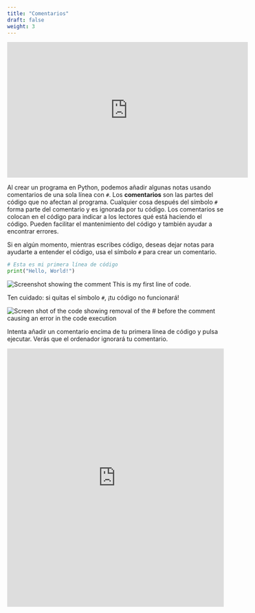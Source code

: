 ```yaml
---
title: "Comentarios"
draft: false
weight: 3
---
```


<p style="text-align: center;"><iframe width="560" height="315" src="https://www.youtube.com/embed/NE9IEUi1Eqk" frameborder="0" allow="accelerometer; autoplay; clipboard-write; encrypted-media; gyroscope; picture-in-picture" allowfullscreen></iframe></p>

Al crear un programa en Python, podemos añadir algunas notas usando comentarios de una sola línea con `#`. Los **comentarios** son las partes del código que no afectan al programa. Cualquier cosa después del símbolo `#` forma parte del comentario y es ignorada por tu código. Los comentarios se colocan en el código para indicar a los lectores qué está haciendo el código. Pueden facilitar el mantenimiento del código y también ayudar a encontrar errores.

Si en algún momento, mientras escribes código, deseas dejar notas para ayudarte a entender el código, usa el símbolo `#` para crear un comentario.

```python
# Esta es mi primera línea de código
print("Hello, World!")
```

![Screenshot showing the comment This is my first line of code.](../../img/comments.png "a picture of how to write comments in python")

Ten cuidado: si quitas el símbolo `#`, ¡tu código no funcionará!

![Screen shot of the code showing removal of the # before the comment causing an error in the code execution](../../img/comments_wrong.png "a picture of a comment done wrong") 

Intenta añadir un comentario encima de tu primera línea de código y pulsa ejecutar. Verás que el ordenador ignorará tu comentario.

<iframe src="https://trinket.io/embed/python/c69301ad52fc" width="100%" height="600" frameborder="0" marginwidth="0" marginheight="0" allowfullscreen></iframe>